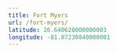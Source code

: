 ```yaml
---
title: Fort Myers
url: /fort-myers/
latitude: 26.640628000000003
longitude: -81.87230840000001
---
```

